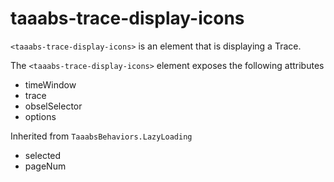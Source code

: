 # taaabs-trace-display-icons

`<taaabs-trace-display-icons>` is an element that is displaying a Trace.

The `<taaabs-trace-display-icons>` element exposes the following attributes
- timeWindow
- trace
- obselSelector
- options

Inherited from `TaaabsBehaviors.LazyLoading`
- selected
- pageNum

